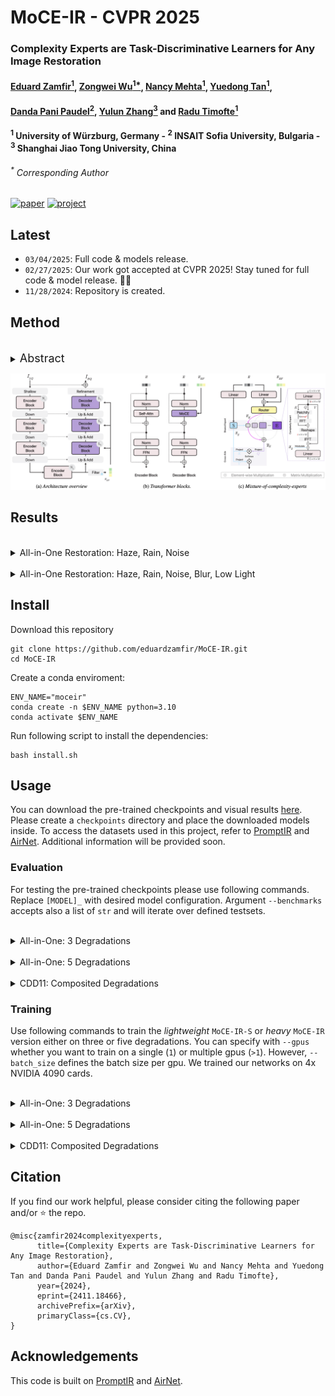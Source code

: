 # MoCE-IR - CVPR 2025



### Complexity Experts are Task-Discriminative Learners for Any Image Restoration

#### [Eduard Zamfir<sup>1</sup>](https://eduardzamfir.github.io), [Zongwei Wu<sup>1*</sup>](https://sites.google.com/view/zwwu/accueil), [Nancy Mehta<sup>1</sup>](https://scholar.google.com/citations?user=WwdYdlUAAAAJ&hl=en&oi=ao), [Yuedong Tan<sup>1</sup>](https://scholar.google.com/citations?user=p7fOQkUAAAAJ&hl=en), 
#### [Danda Pani Paudel<sup>2</sup>](https://insait.ai/dr-danda-paudel/),  [Yulun Zhang<sup>3</sup>](http://yulunzhang.com/) and [Radu Timofte<sup>1</sup>](https://scholar.google.com/citations?user=u3MwH5kAAAAJ&hl=en&oi=sra)

#### **<sup>1</sup> University of Würzburg, Germany - <sup>2</sup> INSAIT Sofia University, Bulgaria - <sup>3</sup> Shanghai Jiao Tong University, China**

###### <sup>*</sup> Corresponding Author

[![paper](https://img.shields.io/badge/arXiv-Paper-<COLOR>.svg)](http://arxiv.org/abs/2411.18466)
[![project](https://img.shields.io/badge/project-page-brightgreen)](https://eduardzamfir.github.io/moceir)


## Latest
- `03/04/2025`: Full code & models release.
- `02/27/2025`: Our work got accepted at CVPR 2025! Stay tuned for full code & model release. 🎉🥳
- `11/28/2024`: Repository is created.

## Method
<br>
<details>
  <summary>
  <font size="+1">Abstract</font>
  </summary>
Recent advancements in all-in-one image restoration models have revolutionized the ability to address diverse degradations through a unified framework. However, parameters tied to specific tasks often remain inactive for other tasks, making mixture-of-experts (MoE) architectures a natural extension. Despite this, MoEs often show inconsistent behavior, with some experts unexpectedly generalizing across tasks while others struggle within their intended scope. This hinders leveraging MoEs' computational benefits by bypassing irrelevant experts during inference.
We attribute this undesired behavior to the uniform and rigid architecture of traditional MoEs. To address this, we introduce ``complexity experts" -- flexible expert blocks with varying computational complexity and receptive fields. A key challenge is assigning tasks to each expert, as degradation complexity is unknown in advance. Thus, we execute tasks with a simple bias toward lower complexity.
To our surprise, this preference effectively drives task-specific allocation, assigning tasks to experts with the appropriate complexity. 
Extensive experiments validate our approach, demonstrating the ability to bypass irrelevant experts during inference while maintaining superior performance. The proposed MoCE-IR model outperforms state-of-the-art methods, affirming its efficiency and practical applicability.
</details>

![](assets/method.png)

## Results
<br>
<details>
  <summary>
  <font>All-in-One Restoration: Haze, Rain, Noise</font>
  </summary>
  <p align="center">
  <img src = "assets/results_aio_3.png">
  </p>
</details>

<br>
<details>
  <summary>
  <font>All-in-One Restoration: Haze, Rain, Noise, Blur, Low Light</font>
  </summary>
  <p align="center">
  <img src = "assets/results_aio_5.png">
  </p>
</details>


## Install
Download this repository
````
git clone https://github.com/eduardzamfir/MoCE-IR.git
cd MoCE-IR
````
Create a conda enviroment:
````
ENV_NAME="moceir"
conda create -n $ENV_NAME python=3.10
conda activate $ENV_NAME
````
Run following script to install the dependencies:
````
bash install.sh
````

## Usage
You can download the pre-trained checkpoints and visual results [here](https://drive.google.com/drive/folders/1pQBceb8cCPdIzbqbNNGqV5qNXzzqL4uK?usp=share_link). Please create a `checkpoints` directory and place the downloaded models inside. To access the datasets used in this project, refer to [PromptIR](https://github.com/va1shn9v/PromptIR) and [AirNet](https://github.com/XLearning-SCU/2022-CVPR-AirNet). Additional information will be provided soon.


### **Evaluation**
For testing the pre-trained checkpoints please use following commands. Replace `[MODEL]_` with desired model configuration. Argument `--benchmarks` accepts also a list of `str` and will iterate over defined testsets.

<br>
<details>
  <summary>
  <font >All-in-One: 3 Degradations</font>
  </summary>
  
  **1. Rain100L**
  `````
  python src/test.py --model [MODEL] --benchmarks derain --checkpoint_id [MODEL]_AIO3 --de_type denoise_15 denoise_25 denoise_50 dehaze derain
  `````
  **2. SOTS**
  `````
  python src/test.py --model [MODEL] --benchmarks dehaze --checkpoint_id [MODEL]_AIO3 --de_type denoise_15 denoise_25 denoise_50 dehaze derain
  `````
  **3. CBSD68**
  `````
  python src/test.py --model [MODEL] --benchmarks denoise_15 denoise_25 denoise_50 --checkpoint_id [MODEL]_AIO3 --de_type denoise_15 denoise_25 denoise_50 dehaze derain
  `````

</details>


<br>
<details>
  <summary>
  <font >All-in-One: 5 Degradations</font>
  </summary>
  
  **1. Rain100L**
  `````
  python src/test.py --model [MODEL] --benchmarks derain --checkpoint_id [MODEL]_AIO5 --de_type denoise_15 denoise_25 denoise_50 dehaze derain deblur synllie
  `````
  **2. SOTS**
  `````
  python src/test.py --model [MODEL] --benchmarks dehaze --checkpoint_id [MODEL]_AIO5 --de_type denoise_15 denoise_25 denoise_50 dehaze derain
  `````
  **3. CBSD68**
  `````
  python src/test.py --model [MODEL] --benchmarks denoise_25 --checkpoint_id [MODEL]_AIO5 --de_type denoise_15 denoise_25 denoise_50 dehaze derain
  `````
  **4. GoPro**
  `````
  python src/test.py --model [MODEL] --benchmarks gopro --checkpoint_id [MODEL]_AIO5 --de_type denoise_15 denoise_25 denoise_50 dehaze derain
  `````
  **5. LoLv1**
  `````
  python src/test.py --model [MODEL] --benchmarks lolv1 --checkpoint_id [MODEL]_AIO5 --de_type denoise_15 denoise_25 denoise_50 dehaze derain
  `````

</details>


<br>
<details>
  <summary>
  <font >CDD11: Composited Degradations</font>
  </summary>
  
  Replace `[DEG_CONFIG]` with desired configuraton: 
  + Single degradation: `low`, `haze`, `rain` or `snow`
  + Double degradations: `low_haze`, `low_rain`, `low_snow`, `haze_rain` or `haze_snow`
  + Triple degradations: `low_haze_rain` and `low_haze_snow`

  `````
  python src/test.py --model [MODEL] --checkpoint_id [MODEL]_CDD11 --trainset CDD11_[DEG_CONFIG] --benchmarks cdd11 --de_type denoise_15 denoise_25 denoise_50 dehaze derain deblur synllie
  `````

</details>


### **Training**

Use following commands to train the *lightweight* `MoCE-IR-S` or *heavy* `MoCE-IR` version either on three or five degradations. You can specify with `--gpus` whether you want to train on a single (`1`) or multiple gpus (`>1`). However, `--batch_size` defines the batch size per gpu. We trained our networks on 4x NVIDIA 4090 cards.


<br>
<details>
  <summary>
  <font >All-in-One: 3 Degradations</font>
  </summary>

  `````
  python src/train.py --model [MoCE_IR_S/MoCE_IR] --batch_size 8 --de_type denoise_15 denoise_25 denoise_50 dehaze derain --trainset standard --num_gpus 4 --loss_type FFT --balance_loss_weight 0.01
  `````

</details>

<br>
<details>
  <summary>
  <font >All-in-One: 5 Degradations</font>
  </summary>

  `````
  python src/train.py --model [MoCE_IR_S/MoCE_IR] --batch_size 8 --de_type denoise_15 denoise_25 denoise_50 dehaze derain deblur synllie --trainset standard --num_gpus 4 --loss_type FFT --balance_loss_weight 0.01
  `````

</details>


<br>
<details>
  <summary>
  <font >CDD11: Composited Degradations</font>
  </summary>

  You can also train our models from scratch on the composited degradations dataset [CDD11](https://github.com/gy65896/OneRestore) running following command:

  + `CDD_single`: Low light (L), Haze (H), Rain (R) and Snow (S)
  + `CDD_double`: L+H, L+R, L+S, H+R, H+S
  + `CDD_triple`: L+H+R, L+H+S
  + `--trainset CDD_all`: CDD_single + CDD_double + CDD_triple at the same time

  `````
  python src/train.py --model [MoCE_IR_S/MoCE_IR] --batch_size 8 --trainset CDD11_all --num_gpus 4 --loss_type FFT --balance_loss_weight 0.01 --de_type denoise_15 denoise_25 denoise_50 dehaze derain
  `````

</details>


## Citation

If you find our work helpful, please consider citing the following paper and/or ⭐ the repo.
```
@misc{zamfir2024complexityexperts,
      title={Complexity Experts are Task-Discriminative Learners for Any Image Restoration}, 
      author={Eduard Zamfir and Zongwei Wu and Nancy Mehta and Yuedong Tan and Danda Pani Paudel and Yulun Zhang and Radu Timofte},
      year={2024},
      eprint={2411.18466},
      archivePrefix={arXiv},
      primaryClass={cs.CV},
}
```

## Acknowledgements

This code is built on [PromptIR](https://github.com/va1shn9v/PromptIR) and [AirNet](https://github.com/XLearning-SCU/2022-CVPR-AirNet).
